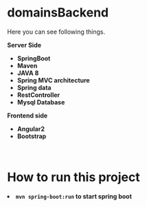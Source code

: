 <h1>domainsBackend</h1>

Here you can see following things.<br>
<p><b>Server Side<b></p>
<ul>
<li>SpringBoot</li>
<li> Maven </li>
<li> JAVA 8 </li>
<li>Spring MVC architecture</li>
<li>Spring data</li>
<li>RestController</li>
<li>Mysql Database</li>
</ul>

<p><b>Frontend side<b></p>

<ul>
<li>Angular2</li>
<li>Bootstrap</li>
</ul>
<br>

<h1>How to run this project </h1>

<li><code>mvn spring-boot:run</code>  to start spring boot</li>
